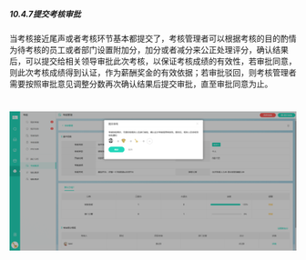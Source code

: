 ##### 10.4.7提交考核审批

当考核接近尾声或者考核环节基本都提交了，考核管理者可以根据考核的目的酌情为待考核的员工或者部门设置附加分，加分或者减分来公正处理评分，确认结果后，可以提交给相关领导审批此次考核，以保证考核成绩的有效性，若审批同意，则此次考核成绩得到认证，作为薪酬奖金的有效依据；若审批驳回，则考核管理者需要按照审批意见调整分数再次确认结果后提交审批，直至审批同意为止。

# ![](/assets/10.4.7提交考核审批.png)
